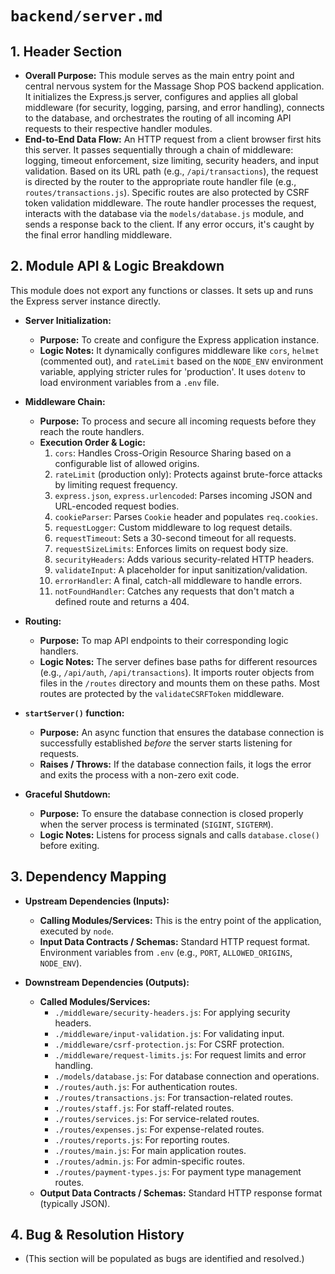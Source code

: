 # `backend/server.md`

## 1. Header Section

*   **Overall Purpose:** This module serves as the main entry point and central nervous system for the Massage Shop POS backend application. It initializes the Express.js server, configures and applies all global middleware (for security, logging, parsing, and error handling), connects to the database, and orchestrates the routing of all incoming API requests to their respective handler modules.
*   **End-to-End Data Flow:** An HTTP request from a client browser first hits this server. It passes sequentially through a chain of middleware: logging, timeout enforcement, size limiting, security headers, and input validation. Based on its URL path (e.g., `/api/transactions`), the request is directed by the router to the appropriate route handler file (e.g., `routes/transactions.js`). Specific routes are also protected by CSRF token validation middleware. The route handler processes the request, interacts with the database via the `models/database.js` module, and sends a response back to the client. If any error occurs, it's caught by the final error handling middleware.

## 2. Module API & Logic Breakdown

This module does not export any functions or classes. It sets up and runs the Express server instance directly.

*   **Server Initialization:**
    *   **Purpose:** To create and configure the Express application instance.
    *   **Logic Notes:** It dynamically configures middleware like `cors`, `helmet` (commented out), and `rateLimit` based on the `NODE_ENV` environment variable, applying stricter rules for 'production'. It uses `dotenv` to load environment variables from a `.env` file.

*   **Middleware Chain:**
    *   **Purpose:** To process and secure all incoming requests before they reach the route handlers.
    *   **Execution Order & Logic:**
        1.  `cors`: Handles Cross-Origin Resource Sharing based on a configurable list of allowed origins.
        2.  `rateLimit` (production only): Protects against brute-force attacks by limiting request frequency.
        3.  `express.json`, `express.urlencoded`: Parses incoming JSON and URL-encoded request bodies.
        4.  `cookieParser`: Parses `Cookie` header and populates `req.cookies`.
        5.  `requestLogger`: Custom middleware to log request details.
        6.  `requestTimeout`: Sets a 30-second timeout for all requests.
        7.  `requestSizeLimits`: Enforces limits on request body size.
        8.  `securityHeaders`: Adds various security-related HTTP headers.
        9.  `validateInput`: A placeholder for input sanitization/validation.
        10. `errorHandler`: A final, catch-all middleware to handle errors.
        11. `notFoundHandler`: Catches any requests that don't match a defined route and returns a 404.

*   **Routing:**
    *   **Purpose:** To map API endpoints to their corresponding logic handlers.
    *   **Logic Notes:** The server defines base paths for different resources (e.g., `/api/auth`, `/api/transactions`). It imports router objects from files in the `/routes` directory and mounts them on these paths. Most routes are protected by the `validateCSRFToken` middleware.

*   **`startServer()` function:**
    *   **Purpose:** An async function that ensures the database connection is successfully established *before* the server starts listening for requests.
    *   **Raises / Throws:** If the database connection fails, it logs the error and exits the process with a non-zero exit code.

*   **Graceful Shutdown:**
    *   **Purpose:** To ensure the database connection is closed properly when the server process is terminated (`SIGINT`, `SIGTERM`).
    *   **Logic Notes:** Listens for process signals and calls `database.close()` before exiting.

## 3. Dependency Mapping

*   **Upstream Dependencies (Inputs):**
    *   **Calling Modules/Services:** This is the entry point of the application, executed by `node`.
    *   **Input Data Contracts / Schemas:** Standard HTTP request format. Environment variables from `.env` (e.g., `PORT`, `ALLOWED_ORIGINS`, `NODE_ENV`).

*   **Downstream Dependencies (Outputs):**
    *   **Called Modules/Services:**
        *   `./middleware/security-headers.js`: For applying security headers.
        *   `./middleware/input-validation.js`: For validating input.
        *   `./middleware/csrf-protection.js`: For CSRF protection.
        *   `./middleware/request-limits.js`: For request limits and error handling.
        *   `./models/database.js`: For database connection and operations.
        *   `./routes/auth.js`: For authentication routes.
        *   `./routes/transactions.js`: For transaction-related routes.
        *   `./routes/staff.js`: For staff-related routes.
        *   `./routes/services.js`: For service-related routes.
        *   `./routes/expenses.js`: For expense-related routes.
        *   `./routes/reports.js`: For reporting routes.
        *   `./routes/main.js`: For main application routes.
        *   `./routes/admin.js`: For admin-specific routes.
        *   `./routes/payment-types.js`: For payment type management routes.
    *   **Output Data Contracts / Schemas:** Standard HTTP response format (typically JSON).

## 4. Bug & Resolution History
*   (This section will be populated as bugs are identified and resolved.)

